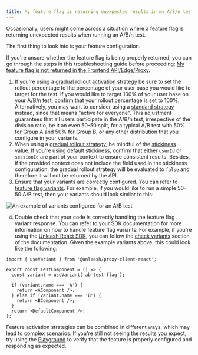 ```yaml
---
title: My feature flag is returning unexpected results in my A/B/n test
---
```


Occasionally, users might come across a situation where a feature flag is returning unexpected results when running an A/B/n test.

The first thing to look into is your feature configuration.

If you're unsure whether the feature flag is being properly returned, you can go through the steps in this troubleshooting guide before proceeding: [My feature flag is not returned in the Frontend API/Edge/Proxy](/using-unleash/troubleshooting/flag-not-returned.md).

1. If you're using a [gradual rollout activation strategy](/reference/activation-strategies#gradual-rollout) be sure to set the rollout percentage to the percentage of your user base you would like to target for the test. If you would like to target 100% of your user base on your A/B/n test, confirm that your rollout percentage is set to 100%. Alternatively, you may want to consider using a [standard strategy](/reference/activation-strategies#standard) instead, since that means "active for everyone". This adjustment guarantees that all users participate in the A/B/n test, irrespective of the division ratio, be it an even 50-50 split, for a typical A/B test with 50% for Group A and 50% for Group B, or any other distribution that you configure in your variants.
2. When using a [gradual rollout strategy](/reference/activation-strategies#gradual-rollout), be mindful of the [stickiness](/reference/stickiness) value. If you're using default stickiness, confirm that either `userId` or `sessionId` are part of your context to ensure consistent results. Besides, if the provided context does not include the field used in the stickiness configuration, the gradual rollout strategy will be evaluated to `false` and therefore it will not be returned by the API.
3. Ensure that your variants are correctly configured. You can refer to [feature flag variants](/reference/feature-toggle-variants). For example, if you would like to run a simple 50-50 A/B test, then your variants should look similar to this: 

![An example of variants configured for an A/B test](/img/troubleshooting-flag-abn-test-unexpected-result-variants.png)

4. Double check that your code is correctly handling the feature flag variant response. You can refer to your SDK documentation for more information on how to handle feature flag variants. For example, if you're using the [Unleash React SDK](/reference/sdks/react), you can follow the [check variants](/reference/sdks/react#check-variants) section of the documentation. Given the example variants above, this could look like the following:

```tsx
import { useVariant } from '@unleash/proxy-client-react';

export const TestComponent = () => {
  const variant = useVariant('ab-test-flag');

  if (variant.name === 'A') {
    return <AComponent />;
  } else if (variant.name === 'B') {
    return <BComponent />;
  }
  return <DefaultComponent />;
};
```

Feature activation strategies can be combined in different ways, which may lead to complex scenarios. If you're still not seeing the results you expect, try using the [Playground](/reference/playground.mdx) to verify that the feature is properly configured and responding as expected.
